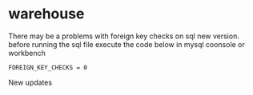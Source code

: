 # warehouse

There may be a problems with foreign key checks on sql new version.
before running the sql file execute the code below in mysql coonsole or workbench

    FOREIGN_KEY_CHECKS = 0


New updates
